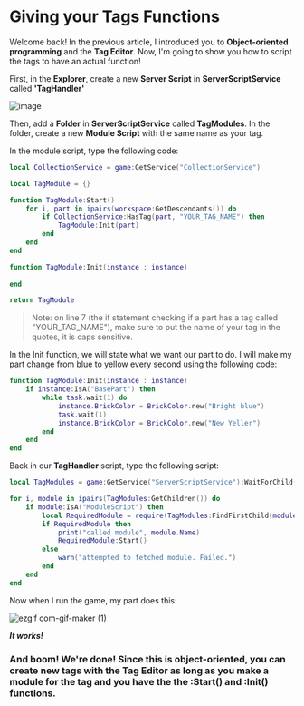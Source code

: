 # Giving your Tags Functions

Welcome back! In the previous article, I introduced you to **Object-oriented programming** and the **Tag Editor**.
Now, I'm going to show you how to script the tags to have an actual function!


First, in the **Explorer**, create a new **Server Script** in **ServerScriptService** called **'TagHandler'**

![image](https://user-images.githubusercontent.com/70015895/165090851-dee9a69c-8d7a-4f34-a0b2-6f7f5da70379.png)

Then, add a **Folder** in **ServerScriptService** called **TagModules**.
In the folder, create a new **Module Script** with the same name as your tag.

In the module script, type the following code:

```lua
local CollectionService = game:GetService("CollectionService")

local TagModule = {}

function TagModule:Start()
	for i, part in ipairs(workspace:GetDescendants()) do
		if CollectionService:HasTag(part, "YOUR_TAG_NAME") then
			TagModule:Init(part)
		end
	end
end

function TagModule:Init(instance : instance)
	
end

return TagModule
```
> Note: on line 7 (the if statement checking if a part has a tag called "YOUR_TAG_NAME"), make sure to put the name of your tag in the quotes, it is caps sensitive.

In the Init function, we will state what we want our part to do. I will make my part change from blue to yellow every second using the following code:

```lua
function TagModule:Init(instance : instance)
	if instance:IsA("BasePart") then
		while task.wait(1) do
			instance.BrickColor = BrickColor.new("Bright blue")
			task.wait(1)
			instance.BrickColor = BrickColor.new("New Yeller")
		end
	end
end
```


Back in our **TagHandler** script, type the following script:
```lua
local TagModules = game:GetService("ServerScriptService"):WaitForChild("TagModules")

for i, module in ipairs(TagModules:GetChildren()) do
	if module:IsA("ModuleScript") then
		local RequiredModule = require(TagModules:FindFirstChild(module.Name))
		if RequiredModule then
			print("called module", module.Name)
			RequiredModule:Start()
		else
			warn("attempted to fetched module. Failed.")
		end
	end
end
```

Now when I run the game, my part does this:

![ezgif com-gif-maker (1)](https://user-images.githubusercontent.com/70015895/165094667-eb8572f4-88d6-4d93-bcf5-a73b92cdb448.gif)

_**It works!**_

### And boom! We're done! Since this is object-oriented, you can create new tags with the **Tag Editor** as long as you make a module for the tag and you have the the **:Start()** and **:Init()** functions.
